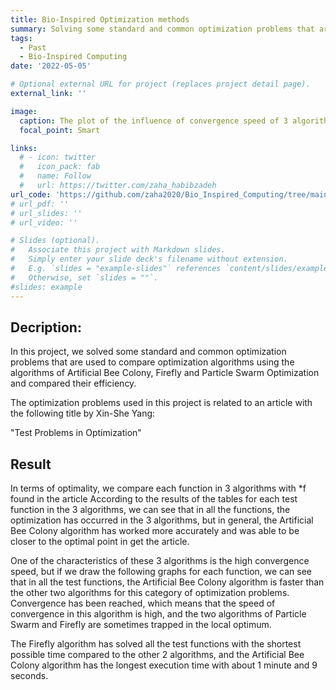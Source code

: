 ```yaml
---
title: Bio-Inspired Optimization methods
summary: Solving some standard and common optimization problems that are used to compare optimization algorithms using the algorithms of Artificial Bee Colony, Firefly, and Particle Swarm Optimization.
tags:
  - Past
  - Bio-Inspired Computing
date: '2022-05-05'

# Optional external URL for project (replaces project detail page).
external_link: ''

image:
  caption: The plot of the influence of convergence speed of 3 algorithms on several optimization problems
  focal_point: Smart

links:
  # - icon: twitter
  #   icon_pack: fab
  #   name: Follow
  #   url: https://twitter.com/zaha_habibzadeh
url_code: 'https://github.com/zaha2020/Bio_Inspired_Computing/tree/main/Optimization_inspired_by_nature'
# url_pdf: ''
# url_slides: ''
# url_video: ''

# Slides (optional).
#   Associate this project with Markdown slides.
#   Simply enter your slide deck's filename without extension.
#   E.g. `slides = "example-slides"` references `content/slides/example-slides.md`.
#   Otherwise, set `slides = ""`.
#slides: example
---
```




## Decription:

In this project, we  solved some standard and common optimization problems that are used to compare optimization algorithms using the algorithms of Artificial Bee Colony, Firefly and Particle Swarm Optimization and compared their efficiency.

The optimization problems used in this project is related to an article with the following title by Xin-She Yang:

"Test Problems in Optimization"

## Result

In terms of optimality, we compare each function in 3 algorithms with *f found in the article
According to the results of the tables for each test function in the 3 algorithms, we can see that in all the functions, the optimization has occurred in the 3 algorithms, but in general, the Artificial Bee Colony algorithm has worked more accurately and was able to be closer to the optimal point in get the article.

One of the characteristics of these 3 algorithms is the high convergence speed, but if we draw the following graphs for each function, we can see that in all the test functions, the Artificial Bee Colony algorithm is faster than the other two algorithms for this category of optimization problems. Convergence has been reached, which means that the speed of convergence in this algorithm is high, and the two algorithms of Particle Swarm and Firefly are sometimes trapped in the local optimum.

The Firefly algorithm has solved all the test functions with the shortest possible time compared to the other 2 algorithms, and the Artificial Bee Colony algorithm has the longest execution time with about 1 minute and 9 seconds.



